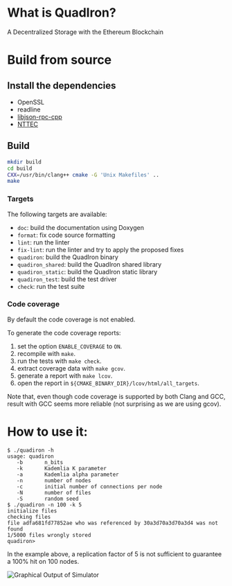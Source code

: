 # What is QuadIron?

A Decentralized Storage with the Ethereum Blockchain

# Build from source

## Install the dependencies

- OpenSSL
- readline
- [libjson-rpc-cpp](https://github.com/cinemast/libjson-rpc-cpp)
- [NTTEC](https://github.com/vrancurel/nttec)

## Build

```sh
mkdir build
cd build
CXX=/usr/bin/clang++ cmake -G 'Unix Makefiles' ..
make
```

### Targets

The following targets are available:

- `doc`: build the documentation using Doxygen
- `format`: fix code source formatting
- `lint`: run the linter
- `fix-lint`: run the linter and try to apply the proposed fixes
- `quadiron`: build the QuadIron binary
- `quadiron_shared`: build the QuadIron shared library
- `quadiron_static`: build the QuadIron static library
- `quadiron_test`: build the test driver
- `check`: run the test suite

### Code coverage

By default the code coverage is not enabled.

To generate the code coverage reports:
1. set the option `ENABLE_COVERAGE` to `ON`.
2. recompile with `make`.
3. run the tests with `make check`.
4. extract coverage data with `make gcov`.
5. generate a report with `make lcov`.
6. open the report in `${CMAKE_BINARY_DIR}/lcov/html/all_targets`.

Note that, even though code coverage is supported by both Clang and GCC, result
with GCC seems more reliable (not surprising as we are using gcov).

# How to use it:

    $ ./quadiron -h
    usage: quadiron
       -b       n_bits
       -k       Kademlia K parameter
       -a       Kademlia alpha parameter
       -n       number of nodes
       -c       initial number of connections per node
       -N       number of files
       -S       random seed
    $ ./quadiron -n 100 -k 5
    initialize files
    checking files
    file adfa681fd77852ae who was referenced by 30a3d70a3d70a3d4 was not found
    1/5000 files wrongly stored
    quadiron>

In the example above, a replication factor of 5 is not sufficient to
guarantee a 100% hit on 100 nodes.

![Graphical Output of Simulator](graphviz.png )
